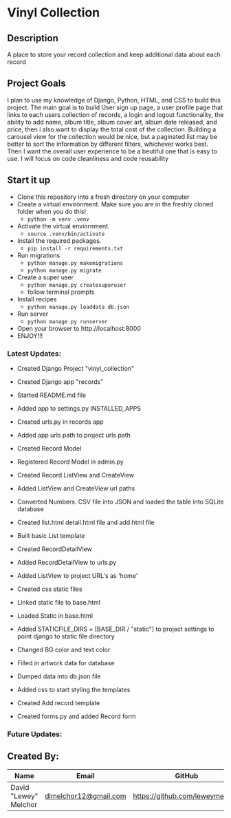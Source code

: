 # Vinyl Collection

## Description
A place to store your record collection and keep additional data about each record

## Project Goals
I plan to use my knowledge of Django, Python, HTML, and CSS to build this project.
The main goal is to build User sign up page, a user profile page that links to each users collection of records,
a login and logout functionality, the ability to add name, album title, album cover art, album date released, and price, then i also want to display the total cost of the collection.
Building a carousel view for the collection would be nice, but a paginated list may be better to sort the information by different filters, whichever works best. Then I want the overall user experience to be a beutiful one that is easy to use. I will focus on code cleanliness and code reusability

## Start it up
- Clone this repository into a fresh directory on your computer
- Create a virtual environment. Make sure you are in the freshly cloned folder when you do this!
    - `python -m venv .venv`
- Activate the virtual enviornment.
    - `source .venv/bin/activate`
- Install the required packages.
    - `pip install -r requirements.txt`
- Run migrations
    - `python manage.py makemigrations`
    - `python manage.py migrate`
- Create a super user
    - `python manage.py createsuperuser`
    - follow terminal prompts
- Install recipes
    - `python manage.py loaddata db.json`
- Run server
    - `python manage.py runserver`
- Open your browser to http://localhost:8000
- ENJOY!!!

### Latest Updates:
- Created Django Project "vinyl_collection"
- Created Django app "records"
- Started README.md file
- Added app to settings.py INSTALLED_APPS
- Created urls.py in records app
- Added app urls path to project urls path

- Created Record Model
- Registered Record Model in admin.py
- Created Record ListView and CreateView
- Added ListView and CreateView url paths
- Converted Numbers. CSV file into JSON and loaded the table into SQLite database

- Created list.html detail.html file and add.html file
- Built basic List template
- Created RecordDetailView
- Added RecordDetailView to urls.py
- Added ListView to project URL's as 'home'

- Created css static files
- Linked static file to base.html
- Loaded Static in base.html
- Added STATICFILE_DIRS = [BASE_DIR / "static"] to project settings to point django to static file directory
- Changed BG color and text color

- Filled in artwork data for database
- Dumped data into db.json file

- Added css to start styling the templates
- Created Add record template
- Created forms.py and added Record form

### Future Updates:

## Created By:

|Name|Email|GitHub|
|----|-----|-------|
|David "Lewey" Melchor|dlmelchor12@gmail.com|https://github.com/leweymelchor|
